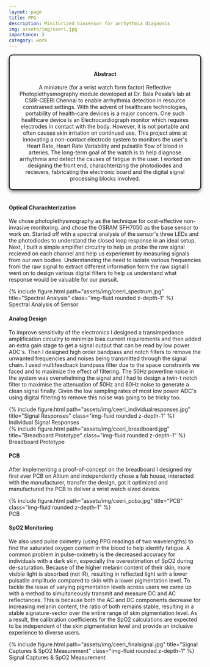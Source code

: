 ```yaml
---
layout: page
title: PPG
description: Miniturized biosensor for arrhythmia diagnosis
img: assets/img/ceeri.jpg
importance: 3
category: work
---
```



<head>
    <meta charset="UTF-8">
    <meta name="viewport" content="width=device-width, initial-scale=1.0">
    <style>
        .info-box {
            border: 2px solid #000000; /* Border color */
            padding: 20px; /* Padding inside the box */
            border-radius: 10px; /* Rounded corners */
            box-shadow: 0 4px 8px rgba(0, 0, 0, 0.5); /* Box shadow for a subtle lift */
            max-width: 800px; /* Maximum width of the box */
            text-align: center;
        }
        .info-box p {
            margin: 0; /* Remove default margin for better spacing */
        }
    </style>
</head>

<div class="info-box">
 <h4><b>Abstract</b></h4>
<p>
A miniature (for a wrist watch form factor) Reflective Photoplethysmography module developed at Dr. Bala Pesala’s lab at CSIR-CEERI Chennai to enable arrhythmia detection in resource constrained settings. With the advent of healthcare technologies, portability of health-care devices is a major concern. One such healthcare device is an Electrocardiograph monitor which requires electrodes in contact with the body. However, it is not portable and often causes skin irritation on continued use. This project aims at innovating a non-contact electrode system to monitors the user's Heart Rate, Heart Rate Variability and pulsatile flow of blood in arteries. The long-term goal of the watch is to help diagnose arrhythmia and detect the causes of fatigue in the user. I worked on designing the front end, charachterizing the photodiodes and recievers, fabricating the electronic board and the digital signal processing blocks involved.
</p></div> 
<br>

<h4>Optical Charachterization</h4>

We chose photoplethysmography as the technique for cost-effective non-invasive monitoring. and chose the OSRAM SFH7050 as the base sensor to work on. Started off with a spectral analysis of the sensor's three LEDs and the photodiodes to understand the closed loop response in an ideal setup. Next, I built a simple amplifier circuitry to help us probe the raw signal recieved on each channel and help us experiemnt by measuring signals from our own bodies. Understanding the need to isolate various frequencies from the raw signal to extract different information form the raw signal I went on to design various digital filters to help us understand what response would be valuable for our pursuit.

<div class="img">
        {% include figure.html path="assets/img/ceeri_spectrum.jpg" title="Spectral Analysis" class="img-fluid rounded z-depth-1" %}
</div>
<div class="caption">
    Spectral Analysis of Sensor
</div>

<h4>Analog Design</h4>

To improve sensitivity of the electronics I designed a transimpedance amplification circuitry to minimize bias current requirements and then added an extra gain stage to get a signal output that can be read by low power ADC's. Then I designed high order bandpass and notch filters to remove the unwanted frequencies and noises being transmitted through the signal chain. I used multifeedback bandpass filter due to the space constraints we faced and to maximize the effect of filtering. The 50Hz powerline noise in the system was overwhelming the signal and I had to design a twin-t notch filter to maximise the attenuation of 50Hz and 60Hz noise to generate a clean signal finally. Given the low sampling rates of most low power ADC's using digital filtering to remove this noise was going to be tricky too. 

<div class="img">
        {% include figure.html path="assets/img/ceeri_individualresponses.jpg" title="Signal Responses" class="img-fluid rounded z-depth-1" %}
</div>
<div class="caption">
    Individual Signal Responses
</div>

<div class="img">
        {% include figure.html path="assets/img/ceeri_breadboard.jpg" title="Breadboard Prototype" class="img-fluid rounded z-depth-1" %}
</div>
<div class="caption">
    Breadboard Prototype
</div>


<h4>PCB</h4>

After implementing a proof-of-concept on the breadboard I designed my first ever PCB on Altium and independently chose a fab house, interacted with the manufacturer, transfer the design, got it optimized and manufactured the PCB to deliver a wrist watch sized device.

<div class="img">
        {% include figure.html path="assets/img/ceeri_pcba.jpg" title="PCB" class="img-fluid rounded z-depth-1" %}
</div>
<div class="caption">
    PCB
</div>

<h4>SpO2 Monitoring</h4>

We also used pulse oximetry (using PPG readings of two wavelengths) to find the saturated oxygen content in the blood to help identify fatigue. A common problem in pulse-oximetry is the decreased accuracy for individuals with a dark skin, especially the overestimation of SpO2 during de-saturation. Because of the higher melanin content of their skin, more visible light is absorbed (not IR), resulting in reflected light with a lower pulsatile amplitude compared to skin with a lower pigmentation level. To tackle the issue of varying pigmentation levels across users we came up with a method to simultaneously transmit and measure DC and AC reflectances. This is because both the AC and DC components decrease for increasing melanin content, the ratio of both remains stable, resulting in a stable signature-vector over the entire range of skin pigmentation level. As a result, the calibration coefficients for the SpO2 calculations are expected to be independent of the skin pigmentation level and provide an inclusive experience to diverse users.

<div class="img">
        {% include figure.html path="assets/img/ceeri_finalsignal.jpg" title="Signal Captures & SpO2 Measurement" class="img-fluid rounded z-depth-1" %}
</div>
<div class="caption">
    Signal Captures & SpO2 Measurement
</div>